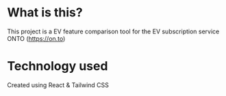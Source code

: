 # What is this?

This project is a EV feature comparison tool for the EV subscription service ONTO (https://on.to)

# Technology used

Created using React & Tailwind CSS
